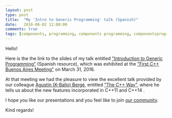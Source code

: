 ```yaml
---
layout: post
type: post
title:  "My 'Intro to Generic Programming' talk (Spanish)"
date:   2016-06-02 12:00:00
comments: true
tags: [components, programming, components programming, componentsprogramming, stepanov, knuth, stroustrup, generic, genericprogramming, generic programming, genericity, concepts, math, mathematics, elements, eop, contracts, performance, c++, cpp, c, java, dotnet, c#, csharp, python, ruby, javascript, haskell, dlang, rust, golang, eiffel, templates, metaprogramming, book, fmgp]
---
```


Hello!

Here is the the link to the slides of my talk entitled ["Introduction to Generic Programming"](http://prezi.com/fxhtgwvubb10/?utm_campaign=share&utm_medium=copy&rc=ex0share) (Spanish resource), which was exhibited at the ["First C++ Buenos Aires Meeting"](http://www.meetup.com/cpp-ba/events/228427233/) on March 31, 2016.

At that meeting we had the pleasure to view the excellent talk provided by our colleague [Agustín (K-Ballo) Bergé](talesofcpp.fusionfenix.com), entitled ["The C++ Way"](https://drive.google.com/open?id=0B1jygKCWf7aSQWt2NGlhTGtUdFM0VUVBQnU2SlQyNDQ1Z213), where he tells us about the new features incorporated in C++11 and C++14 .

I hope you like our presentations and you feel like to join [our community](www.meetup.com/cpp-ba/).

Kind regards!

